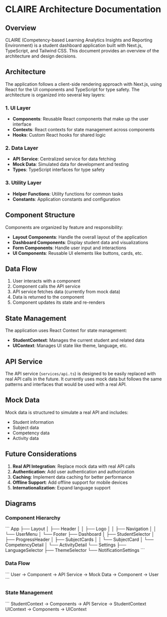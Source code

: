# CLAIRE Architecture Documentation

## Overview

CLAIRE (Competency-based Learning Analytics Insights and Reporting Environment) is a student dashboard application built with Next.js, TypeScript, and Tailwind CSS. This document provides an overview of the architecture and design decisions.

## Architecture

The application follows a client-side rendering approach with Next.js, using React for the UI components and TypeScript for type safety. The architecture is organized into several key layers:

### 1. UI Layer

- **Components**: Reusable React components that make up the user interface
- **Contexts**: React contexts for state management across components
- **Hooks**: Custom React hooks for shared logic

### 2. Data Layer

- **API Service**: Centralized service for data fetching
- **Mock Data**: Simulated data for development and testing
- **Types**: TypeScript interfaces for type safety

### 3. Utility Layer

- **Helper Functions**: Utility functions for common tasks
- **Constants**: Application constants and configuration

## Component Structure

Components are organized by feature and responsibility:

- **Layout Components**: Handle the overall layout of the application
- **Dashboard Components**: Display student data and visualizations
- **Form Components**: Handle user input and interactions
- **UI Components**: Reusable UI elements like buttons, cards, etc.

## Data Flow

1. User interacts with a component
2. Component calls the API service
3. API service fetches data (currently from mock data)
4. Data is returned to the component
5. Component updates its state and re-renders

## State Management

The application uses React Context for state management:

- **StudentContext**: Manages the current student and related data
- **UIContext**: Manages UI state like theme, language, etc.

## API Service

The API service (`services/api.ts`) is designed to be easily replaced with real API calls in the future. It currently uses mock data but follows the same patterns and interfaces that would be used with a real API.

## Mock Data

Mock data is structured to simulate a real API and includes:

- Student information
- Subject data
- Competency data
- Activity data

## Future Considerations

1. **Real API Integration**: Replace mock data with real API calls
2. **Authentication**: Add user authentication and authorization
3. **Caching**: Implement data caching for better performance
4. **Offline Support**: Add offline support for mobile devices
5. **Internationalization**: Expand language support

## Diagrams

### Component Hierarchy

\`\`\`
App
├── Layout
│   ├── Header
│   │   ├── Logo
│   │   ├── Navigation
│   │   └── UserMenu
│   └── Footer
├── Dashboard
│   ├── StudentSelector
│   ├── ProgressHeader
│   ├── SubjectCards
│   │   └── SubjectCard
│   └── CompetencyDetail
│       └── ActivityDetail
└── Settings
    ├── LanguageSelector
    ├── ThemeSelector
    └── NotificationSettings
\`\`\`

### Data Flow

\`\`\`
User → Component → API Service → Mock Data → Component → User
\`\`\`

### State Management

\`\`\`
StudentContext → Components → API Service → StudentContext
UIContext → Components → UIContext
